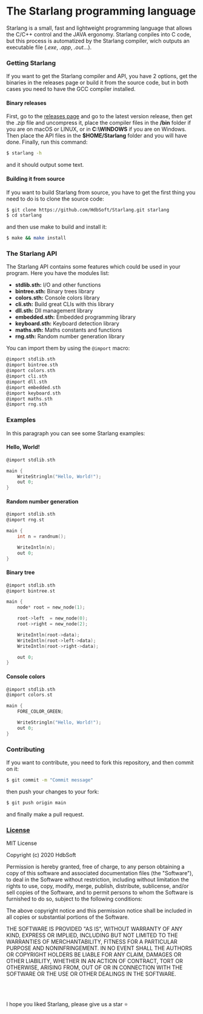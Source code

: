 # The Starlang programming language
Starlang is a small, fast and lightweight programming language that allows the C/C++ control and the JAVA ergonomy. Starlang conpiles into C code, but this process is automatized by the Starlang compiler, wich outputs an executable file (*.exe*, *.app*, *.out*...).

### Getting Starlang
If you want to get the Starlang compiler and API, you have 2 options, get the binaries in the releases page or build it from the source code, but in both cases you need to have the GCC compiler installed.

#### Binary releases
First, go to the [releases page](https://github.com/HdbSoft/Starlang/releases) and go to the latest version release, then get the *.zip* file and uncompress it, place the compiler files in the **/bin** folder if you are on macOS or LINUX, or in **C:\WINDOWS** if you are on Windows. Then place the API files in the **$HOME/Starlang** folder and you will have done. Finally, run this command:
```bash
$ starlang -h
```
and it should output some text.

#### Building it from source
If you want to build Starlang from source, you have to get the first thing you need to do is to clone the source code:
```bash
$ git clone https://github.com/HdbSoft/Starlang.git starlang
$ cd starlang
```
and then use make to build and install it:
```bash
$ make && make install
```

### The Starlang API
The Starlang API contains some features which could be used in your program. Here you have the modules list:
- **stdlib.sth:** I/O and other functions
- **bintree.sth:** Binary trees library
- **colors.sth:** Console colors library
- **cli.sth:** Build great CLIs with this library
- **dll.sth:** Dll management library
- **embedded.sth:** Embedded programming library
- **keyboard.sth:** Keyboard detection library
- **maths.sth:** Maths constants and functions
- **rng.sth:** Random number generation library

You can import them by using the `@import` macro:
```c
@import stdlib.sth
@import bintree.sth
@import colors.sth
@import cli.sth
@import dll.sth
@import embedded.sth
@import keyboard.sth
@import maths.sth
@import rng.sth
```

### Examples
In this paragraph you can see some Starlang examples:

#### Hello, World!
```c
@import stdlib.sth

main {
	WriteStringln("Hello, World!");
	out 0;
}
```

#### Random number generation
```c
@import stdlib.sth
@import rng.st

main {
	int n = randnum();

	WriteIntln(n);
	out 0;
}
```

#### Binary tree
```c
@import stdlib.sth
@import bintree.st

main {
	node* root = new_node(1);

	root->left  = new_node(0);
	root->right = new_node(2);

	WriteIntln(root->data);
	WriteIntln(root->left->data);
	WriteIntln(root->right->data);

	out 0;
}
```

#### Console colors
```c
@import stdlib.sth
@import colors.st

main {
	FORE_COLOR_GREEN;

	WriteStringln("Hello, World!");
	out 0;
}
```

### Contributing
If you want to contribute, you need to fork this repository, and then commit on it:
```bash
$ git commit -m "Commit message"
```
then push your changes to your fork:
```bash
$ git push origin main
```
and finally make a pull request.

### [License](LICENSE.md)
MIT License

Copyright (c) 2020 HdbSoft

Permission is hereby granted, free of charge, to any person obtaining a copy
of this software and associated documentation files (the "Software"), to deal
in the Software without restriction, including without limitation the rights
to use, copy, modify, merge, publish, distribute, sublicense, and/or sell
copies of the Software, and to permit persons to whom the Software is
furnished to do so, subject to the following conditions:

The above copyright notice and this permission notice shall be included in all
copies or substantial portions of the Software.

THE SOFTWARE IS PROVIDED "AS IS", WITHOUT WARRANTY OF ANY KIND, EXPRESS OR
IMPLIED, INCLUDING BUT NOT LIMITED TO THE WARRANTIES OF MERCHANTABILITY,
FITNESS FOR A PARTICULAR PURPOSE AND NONINFRINGEMENT. IN NO EVENT SHALL THE
AUTHORS OR COPYRIGHT HOLDERS BE LIABLE FOR ANY CLAIM, DAMAGES OR OTHER
LIABILITY, WHETHER IN AN ACTION OF CONTRACT, TORT OR OTHERWISE, ARISING FROM,
OUT OF OR IN CONNECTION WITH THE SOFTWARE OR THE USE OR OTHER DEALINGS IN THE
SOFTWARE.

<br>
<br>

I hope you liked Starlang, please give us a star ⭐
